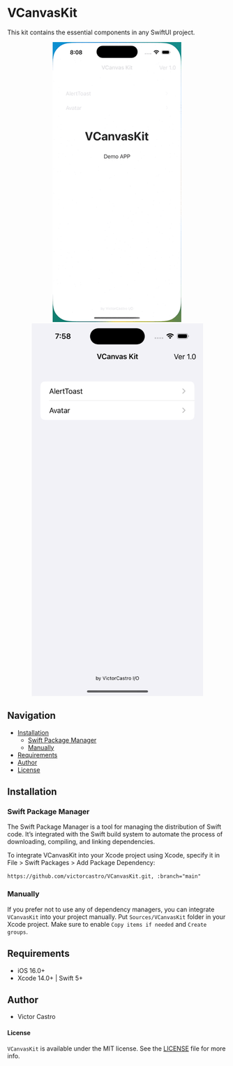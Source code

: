 # VCanvasKit

This kit contains the essential components in any SwiftUI project.

<p align="center">
   <img src="https://github.com/victorcastro/VCanvasKit/blob/main/.screenshots/VCanvasKit.gif"/>
   <img src="https://github.com/victorcastro/VCanvasKit/blob/main/.screenshots/VCanvasKit_Home.png"/>
</p>

## Navigation

- [Installation](#-installation)
    - [Swift Package Manager](#swift-package-manager)
    - [Manually](#manually)
 - [Requirements](#-requirements)
 - [Author](#-author)
 - [License](#-license)

## Installation

### Swift Package Manager
The Swift Package Manager is a tool for managing the distribution of Swift code. It’s integrated with the Swift build system to automate the process of downloading, compiling, and linking dependencies.

To integrate VCanvasKit into your Xcode project using Xcode, specify it in File > Swift Packages > Add Package Dependency:

```ogdl
https://github.com/victorcastro/VCanvasKit.git, :branch="main"
```

### Manually

If you prefer not to use any of dependency managers, you can integrate `VCanvasKit` into your project manually. Put `Sources/VCanvasKit` folder in your Xcode project. Make sure to enable `Copy items if needed` and `Create groups`.

## Requirements

- iOS 16.0+
- Xcode 14.0+ | Swift 5+


## Author
- Victor Castro <victorcastro>


#### License

`VCanvasKit` is available under the MIT license. See the [LICENSE](https://github.com/victorcastro/VCanvasKit/blob/main/LICENSE.md) file for more info.


